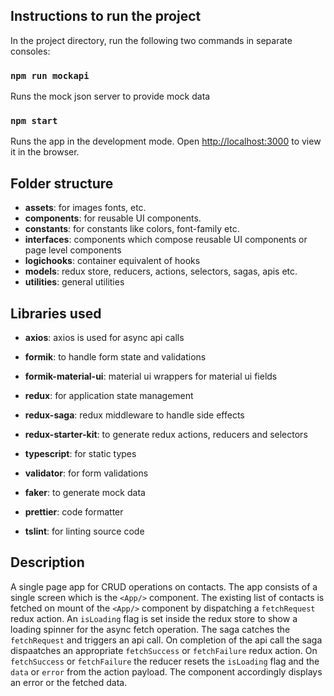 ## Instructions to run the project

In the project directory, run the following two commands in separate consoles:

### `npm run mockapi`

Runs the mock json server to provide mock data

### `npm start`

Runs the app in the development mode.
Open [http://localhost:3000](http://localhost:3000) to view it in the browser.

## Folder structure

- **assets**: for images fonts, etc.
- **components**: for reusable UI components.
- **constants**: for constants like colors, font-family etc.
- **interfaces**: components which compose reusable UI components or page level components
- **logichooks**: container equivalent of hooks
- **models**: redux store, reducers, actions, selectors, sagas, apis etc.
- **utilities**: general utilities

## Libraries used

- **axios**: axios is used for async api calls
- **formik**: to handle form state and validations
- **formik-material-ui**: material ui wrappers for material ui fields
- **redux**: for application state management
- **redux-saga**: redux middleware to handle side effects
- **redux-starter-kit**: to generate redux actions, reducers and selectors
- **typescript**: for static types
- **validator**: for form validations

- **faker**: to generate mock data
- **prettier**: code formatter
- **tslint**: for linting source code

## Description

A single page app for CRUD operations on contacts.
The app consists of a single screen which is the `<App/>` component.
The existing list of contacts is fetched on mount of the `<App/>` component by dispatching a `fetchRequest` redux action.
An `isLoading` flag is set inside the redux store to show a loading spinner for the async fetch operation.
The saga catches the `fetchRequest` and triggers an api call.
On completion of the api call the saga dispaatches an appropriate `fetchSuccess` or `fetchFailure` redux action.
On `fetchSuccess` or `fetchFailure` the reducer resets the `isLoading` flag and the `data` or `error` from the action payload.
The component accordingly displays an error or the fetched data.
